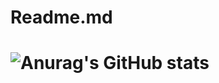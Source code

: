 # Readme.md
# ![Anurag's GitHub stats](https://github-readme-stats.vercel.app/api?username=alloydm&count_private=true&show_icons=true)
